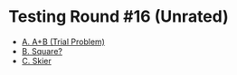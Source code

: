 # Testing Round #16 (Unrated)

- [A. A+B (Trial Problem)](https://github.com/wingkwong/competitive-programming/blob/master/codeforces/contests/1351/A.cpp)
- [B. Square?](https://github.com/wingkwong/competitive-programming/blob/master/codeforces/contests/1351/B.cpp)
- [C. Skier](https://github.com/wingkwong/competitive-programming/blob/master/codeforces/contests/1351/C.cpp)